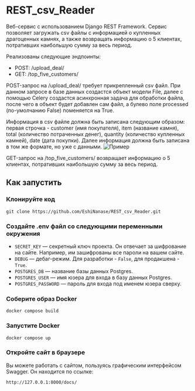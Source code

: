 # REST_csv_Reader

Веб-сервис с использованием Django REST Framework. Сервис позволяет загружать csv файлы с информацией о купленных драгоценных камнях, а также возвращать информацию о 5 клиентах, потративших наибольшую сумму за весь период.

Реализованы следующие эндпоинты:
- POST: /upload_deal/
- GET: /top_five_customers/

POST-запрос на /upload_deal/ требует прикрепленный csv файл. При данном запросе в базе данных создастся объект модели File, далее с помощью Celery создастся асинхронная задача для обработки файла, после чего в объект будет добавлен сам файл, а булево поле processed (по-умолчанию False) поменяется на True.

Информация в csv файле должна быть записана следующим образом: первая строчка - customer (имя покупателя), item (название камня), total (количество потраченных денег), quantity (количество купленных камней), date (дата покупки). Далее информация должна быть записана в том же формате, но уже с данными.
![Пример](https://github.com/EshiNanase/REST_csv_Reader/assets/70457542/754737a5-8c84-4663-9380-df425e0f76d3)

GET-запрос на /top_five_customers/ возвращает информацию о 5 клиентах, потративших наибольшую сумму за весь период.

## Как запустить

### Клонируйте код
```
git clone https://github.com/EshiNanase/REST_csv_Reader.git
```

### Создайте .env файл со следующими переменными окружения

- `SECRET_KEY` — секретный ключ проекта. Он отвечает за шифрование на сайте. Например, им зашифрованы все пароли на вашем сайте.
- `DEBUG` — дебаг-режим. Для разработки - `False`, для продакшена - `True`.
- `POSTGRES_DB` — название базы данных Postgres.
- `POSTGRES_USER` — имя юзера для входа в базу данных Postgres.
- `POSTGRES_PASSWORD` — пароль для входа под именем юзера сверху.

### Соберите образ Docker
```
docker compose build
```

### Запустите Docker
```
docker compose up
```

### Откройте сайт в браузере

Вы можете работать с сайтом, пользуясь графическим интерфейсом Swagger. Он находится по ссылке:
```
http://127.0.0.1:8000/docs/
```

